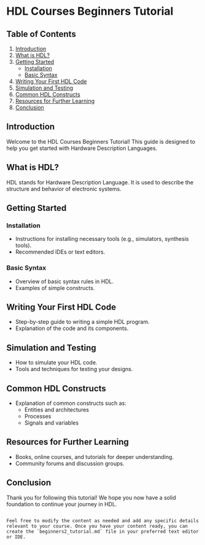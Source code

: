 # HDL Courses Beginners Tutorial

## Table of Contents
1. [Introduction](#introduction)
2. [What is HDL?](#what-is-hdl)
3. [Getting Started](#getting-started)
   - [Installation](#installation)
   - [Basic Syntax](#basic-syntax)
4. [Writing Your First HDL Code](#writing-your-first-hdl-code)
5. [Simulation and Testing](#simulation-and-testing)
6. [Common HDL Constructs](#common-hdl-constructs)
7. [Resources for Further Learning](#resources-for-further-learning)
8. [Conclusion](#conclusion)

## Introduction
Welcome to the HDL Courses Beginners Tutorial! This guide is designed to help you get started with Hardware Description Languages.

## What is HDL?
HDL stands for Hardware Description Language. It is used to describe the structure and behavior of electronic systems.

## Getting Started

### Installation
- Instructions for installing necessary tools (e.g., simulators, synthesis tools).
- Recommended IDEs or text editors.

### Basic Syntax
- Overview of basic syntax rules in HDL.
- Examples of simple constructs.

## Writing Your First HDL Code
- Step-by-step guide to writing a simple HDL program.
- Explanation of the code and its components.

## Simulation and Testing
- How to simulate your HDL code.
- Tools and techniques for testing your designs.

## Common HDL Constructs
- Explanation of common constructs such as:
  - Entities and architectures
  - Processes
  - Signals and variables

## Resources for Further Learning
- Books, online courses, and tutorials for deeper understanding.
- Community forums and discussion groups.

## Conclusion
Thank you for following this tutorial! We hope you now have a solid foundation to continue your journey in HDL.

```

Feel free to modify the content as needed and add any specific details relevant to your course. Once you have your content ready, you can create the `beginners2_tutorial.md` file in your preferred text editor or IDE.